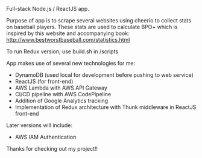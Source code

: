 Full-stack Node.js / ReactJS app.

Purpose of app is to scrape several websites using cheerio to collect stats on baseball players.  These stats are used to calculate BPO+ which is inspired by this website and accompanying book: http://www.bestworstbaseball.com/statistics.html

To run Redux version, use build.sh in /scripts

App makes use of several new technologies for me:
- DynamoDB (used local for development before pushing to web service)
- ReactJS (for front-end)
- AWS Lambda with AWS API Gateway
- CI/CD pipeline with AWS CodePipeline
- Addition of Google Analytics tracking
- Implementation of Redux architecture with Thunk middleware in ReactJS front-end

Later versions will include:
- AWS IAM Authentication

Thanks for checking out my project!!
